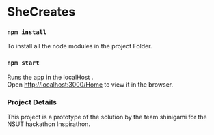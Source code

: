 # SheCreates

### `npm install`

To install all the node modules in the project Folder.

### `npm start`

Runs the app in the localHost .\
Open [http://localhost:3000/Home](http://localhost:3000/Home) to view it in the browser.

### Project Details

This project is a prototype of the solution by the team shinigami for the NSUT hackathon Inspirathon.
